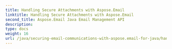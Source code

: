 ```yaml
---
title: Handling Secure Attachments with Aspose.Email
linktitle: Handling Secure Attachments with Aspose.Email
second_title: Aspose.Email Java Email Management API
description: 
type: docs
weight: 16
url: /java/securing-email-communications-with-aspose.email-for-java/handling-secure-attachments/
---
```

